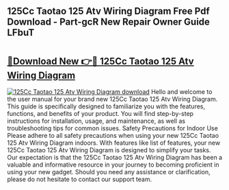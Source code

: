 ## 125Cc Taotao 125 Atv Wiring Diagram Free Pdf Download - Part-gcR New Repair Owner Guide LFbuT

# <h2><a href="http://dfjjk4h.blite.top/?on=125Cc+Taotao+125+Atv+Wiring+Diagram">🔗Download New 👉🔴 125Cc Taotao 125 Atv Wiring Diagram</a></h2>

[![125Cc Taotao 125 Atv Wiring Diagram download](https://i.imgur.com/lujVjoI.png)](http://dfjjk4h.blite.top/?on=125Cc+Taotao+125+Atv+Wiring+Diagram)
Hello and welcome to the user manual for your brand new 125Cc Taotao 125 Atv Wiring Diagram. This guide is specifically designed to familiarize you with the features, functions, and benefits of your product. You will find step-by-step instructions for installation, usage, and maintenance, as well as troubleshooting tips for common issues. Safety Precautions for Indoor Use Please adhere to all safety precautions when using your new 125Cc Taotao 125 Atv Wiring Diagram indoors. With features like list of features, your new 125Cc Taotao 125 Atv Wiring Diagram is designed to simplify your tasks. Our expectation is that the 125Cc Taotao 125 Atv Wiring Diagram has been a valuable and informative resource in your journey to becoming proficient in using your new gadget. Should you need any assistance or clarification, please do not hesitate to contact our support team.
